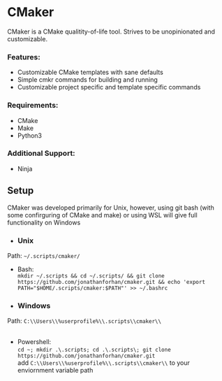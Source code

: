 # CMaker

CMaker is a CMake qualitity-of-life tool. Strives to be unopinionated and customizable.
### Features:
- Customizable CMake templates with sane defaults
- Simple cmkr commands for building  and running
- Customizable project specific and template specific commands 

### Requirements:
- CMake
- Make
- Python3

### Additional Support:
- Ninja

## Setup
CMaker was developed primarily for Unix, however, using git bash (with some confirguring of CMake and make) or using WSL will give full functionality on Windows
- ### Unix
Path: ```~/.scripts/cmaker/```
- Bash:\
```mkdir ~/.scripts && cd ~/.scripts/ && git clone https://github.com/jonathanforhan/cmaker.git && echo 'export PATH="$HOME/.scripts/cmaker:$PATH"' >> ~/.bashrc```

- ### Windows
Path: ```C:\\Users\\%userprofile%\\.scripts\\cmaker\\```
<br><br>

- Powershell:\
```cd ~; mkdir .\.scripts; cd .\.scripts\; git clone https://github.com/jonathanforhan/cmaker.git```\
add ```C:\\Users\\%userprofile%\\.scripts\\cmaker\\``` to your enviornment variable path

